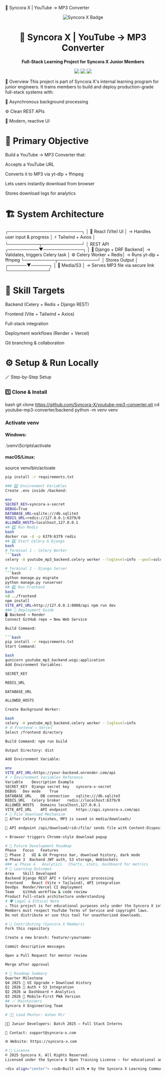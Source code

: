 🧠 Syncora X | YouTube → MP3 Converter
<div align="center"> <img src="https://img.shields.io/badge/Syncora%20X-Innovation%20In%20Code-4B9CD3?style=for-the-badge&logo=github" alt="Syncora X Badge" /> <h1>🧠 Syncora X | YouTube → MP3 Converter</h1> <p><strong>Full-Stack Learning Project for Syncora X Junior Members</strong></p> <p> <img src="https://img.shields.io/badge/React-Vite%20%2B%20Tailwind-blue?style=flat-square&logo=react" /> <img src="https://img.shields.io/badge/Django-REST%20%2B%20Celery%20%2B%20Redis-green?style=flat-square&logo=django" /> <img src="https://img.shields.io/badge/Deployment-Render%20%2F%20Vercel-black?style=flat-square&logo=vercel" /> </p> </div>
📘 Overview
This project is part of Syncora X's internal learning program for junior engineers.
It trains members to build and deploy production-grade full-stack systems with:

🧩 Asynchronous background processing

⚙️ Clean REST APIs

💅 Modern, reactive UI

# 🎯 Primary Objective
Build a YouTube → MP3 Converter that:

Accepts a YouTube URL

Converts it to MP3 via yt-dlp + ffmpeg

Lets users instantly download from browser

Stores download logs for analytics

# 🏗️ System Architecture
┌────────────────────────┐
│ 🎨 React (Vite) UI    │ → Handles user input & progress
│ ⚡ Tailwind + Axios    │
└──────────┬─────────────┘
           │ REST API
┌──────────▼─────────────┐
│ 🧠 Django + DRF Backend│ → Validates, triggers Celery task
│ ⚙️ Celery Worker + Redis│ → Runs yt-dlp + ffmpeg
└──────────┬─────────────┘
           │
      Stores Output
           │
    ┌──────▼──────┐
    │ 💾 Media/S3 │ → Serves MP3 file via secure link
    └─────────────┘

# 🧠 Skill Targets
Backend (Celery + Redis + Django REST)

Frontend (Vite + Tailwind + Axios)

Full-stack integration

Deployment workflows (Render + Vercel)

Git branching & collaboration

# ⚙️ Setup & Run Locally

🪄 Step-by-Step Setup

### 1️⃣ Clone & Install
bash
git clone https://github.com/Syncora-X/youtube-mp3-converter.git
cd youtube-mp3-converter/backend
python -m venv venv

### Activate venv

#### Windows:
.\venv\Scripts\activate

#### macOS/Linux:
source venv/bin/activate
```bash
pip install -r requirements.txt

### 2️⃣ Environment Variables
Create .env inside /backend:

env
SECRET_KEY=syncora-x-secret
DEBUG=True
DATABASE_URL=sqlite:///db.sqlite3
REDIS_URL=redis://127.0.0.1:6379/0
ALLOWED_HOSTS=localhost,127.0.0.1
## 3️⃣ Run Redis
bash
docker run -d -p 6379:6379 redis
## 4️⃣ Start Celery & Django
bash
# Terminal 1 - Celery Worker
```bash
celery -A youtube_mp3_backend.celery worker --loglevel=info --pool=solo

# Terminal 2 - Django Server
```bash
python manage.py migrate
python manage.py runserver
## 5️⃣ Run Frontend
bash
cd ../frontend
npm install
VITE_API_URL=http://127.0.0.1:8000/api npm run dev
### 🚀 Deployment Guide
🖥️ Backend → Render
Connect GitHub repo → New Web Service

Build Command:

```bash
pip install -r requirements.txt
Start Command:

bash
gunicorn youtube_mp3_backend.wsgi:application
Add Environment Variables:

SECRET_KEY

REDIS_URL

DATABASE_URL

ALLOWED_HOSTS

Create Background Worker:

bash
celery -A youtube_mp3_backend.celery worker --loglevel=info
# 🌐 Frontend → Vercel
Select /frontend directory

Build Command: npm run build

Output Directory: dist

Add Environment Variable:

env
VITE_API_URL=https://your-backend.onrender.com/api
# ⚡ Environment Variables Reference
Variable	Description	Example
SECRET_KEY	Django secret key	syncora-x-secret
DEBUG	Dev mode	True
DATABASE_URL	DB connection	sqlite:///db.sqlite3
REDIS_URL	Celery broker	redis://localhost:6379/0
ALLOWED_HOSTS	Domains	localhost,127.0.0.1
VITE_API_URL	API endpoint	https://api.syncora-x.com/api
# 💾 File Download Mechanism
🎵 After Celery finishes, MP3 is saved in media/downloads/

📁 API endpoint /api/download/<id>/file/ sends file with Content-Disposition: attachment

➡️ Browser triggers Chrome-style download popup

# 🧩 Future Development Roadmap
Phase	Focus	Features
🧱 Phase 2	UI & UX	Progress bar, download history, dark mode
⚙️ Phase 3	Backend	JWT auth, S3 storage, WebSockets
### 📊 Phase 4	Analytics	Charts, stats, dashboard for metrics
# 🧠 Learning Outcomes
Area	Skill Developed
Backend	Django REST API + Celery async processing
Frontend	React (Vite + Tailwind), API integration
DevOps	Render/Vercel CI deployment
Team	GitHub workflow & code review
Product	Full-stack architecture understanding
# 🛡️ Legal & Ethical Note
⚠️ This project is for educational purposes only under the Syncora X internal training program.
Members must respect YouTube Terms of Service and copyright laws.
Do not distribute or use this tool for unauthorized downloads.

# 🤝 Contributing (Syncora X Members)
Fork this repository

Create a new branch: feature/<yourname>

Commit descriptive messages

Open a Pull Request for mentor review

Merge after approval

# 🧭 Roadmap Summary
Quarter	Milestone
Q4 2025	🎨 UI Upgrade + Download History
Q1 2026	🔐 Auth + S3 Integration
Q2 2026	📊 Dashboard + Analytics
Q3 2026	📱 Mobile-First PWA Version
## 🪄 Maintainers
Syncora X Engineering Team

# 👨‍💻 Lead Mentor: Ashan Mir

👩‍💻 Junior Developers: Batch 2025 – Full Stack Interns

📧 Contact: support@syncora-x.com

🌐 Website: https://syncora-x.com

# 📜 License
© 2025 Syncora X. All Rights Reserved.
Licensed under the Syncora X Open Training License — for educational and internal demonstration only.

<div align="center"> <sub>Built with ❤️ by the Syncora X Learning Community</sub> </div>
